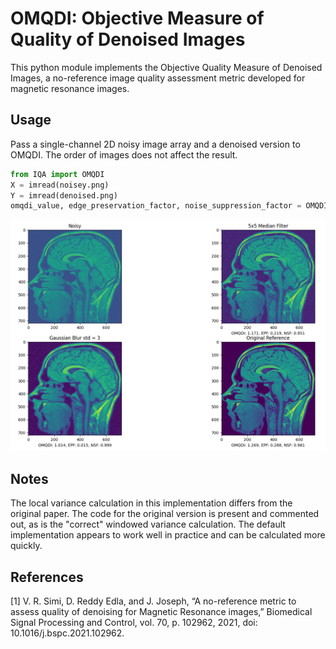 # OMQDI: Objective Measure of Quality of Denoised Images

This python module implements the Objective Quality Measure of Denoised Images, a no-reference image quality assessment metric developed for magnetic resonance images.

## Usage
Pass a single-channel 2D noisy image array and a denoised version to OMQDI. The order of images does not affect the result.
```python
from IQA import OMQDI
X = imread(noisey.png)
Y = imread(denoised.png)
omqdi_value, edge_preservation_factor, noise_suppression_factor = OMQDI(X, Y)
```
![Example Images](https://github.com/Blair-Johnson/OMQDI/blob/main/example.png?raw=true)

## Notes
The local variance calculation in this implementation differs from the original paper. The code for the original version is present and commented out, as is the "correct" windowed variance calculation. The default implementation appears to work well in practice and can be calculated more quickly.

## References
[1] V. R. Simi, D. Reddy Edla, and J. Joseph, “A no-reference metric to assess quality of denoising for Magnetic Resonance images,” Biomedical Signal Processing and Control, vol. 70, p. 102962, 2021, doi: 10.1016/j.bspc.2021.102962.
  


